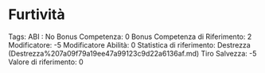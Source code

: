 # Furtività

Tags: ABI
: No
Bonus Competenza: 0
Bonus Competenza di Riferimento: 2
Modificatore: -5
Modificatore  Abilità: 0
Statistica di riferimento: Destrezza (Destrezza%207a09f79a19ee47a99123c9d22a6136af.md)
Tiro Salvezza: -5
Valore di riferimento: 0